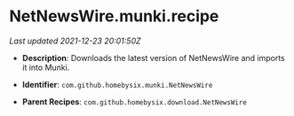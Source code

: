 # NetNewsWire.munki.recipe

_Last updated 2021-12-23 20:01:50Z_

- **Description**: Downloads the latest version of NetNewsWire and imports it into Munki.

- **Identifier**: `com.github.homebysix.munki.NetNewsWire`

- **Parent Recipes**: `com.github.homebysix.download.NetNewsWire`
